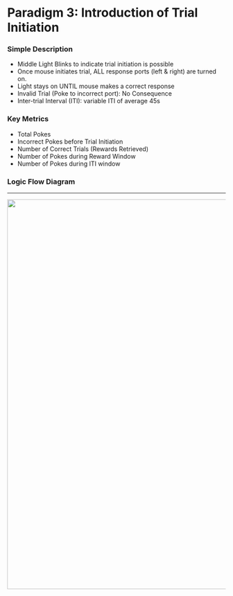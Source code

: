 
# Paradigm 3: Introduction of Trial Initiation


### Simple Description

- Middle Light Blinks to indicate trial initiation is possible
- Once mouse initiates trial, ALL response ports (left & right) are turned on.
- Light stays on UNTIL mouse makes a correct response
- Invalid Trial (Poke to incorrect port): No Consequence
- Inter-trial Interval (ITI): variable ITI of average 45s


### Key Metrics

- Total Pokes
- Incorrect Pokes before Trial Initiation
- Number of Correct Trials (Rewards Retrieved)
- Number of Pokes during Reward Window
- Number of Pokes during ITI window

### Logic Flow Diagram

___

<p align="center">
  <img src="" align=center width=900/><br>
</p>
